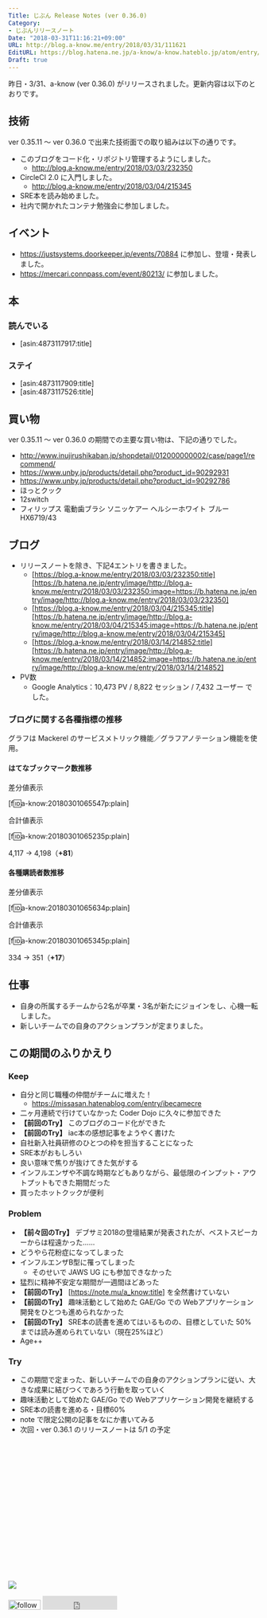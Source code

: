 ```yaml
---
Title: じぶん Release Notes (ver 0.36.0)
Category:
- じぶんリリースノート
Date: "2018-03-31T11:16:21+09:00"
URL: http://blog.a-know.me/entry/2018/03/31/111621
EditURL: https://blog.hatena.ne.jp/a-know/a-know.hateblo.jp/atom/entry/17391345971630982541
Draft: true
---
```


昨日・3/31、a-know (ver 0.36.0) がリリースされました。更新内容は以下のとおりです。


<!-- more -->


## 技術
ver 0.35.11 〜 ver 0.36.0 で出来た技術面での取り組みは以下の通りです。

- このブログをコード化・リポジトリ管理するようにしました。
    - http://blog.a-know.me/entry/2018/03/03/232350
- CircleCI 2.0 に入門しました。
    - http://blog.a-know.me/entry/2018/03/04/215345
- SRE本を読み始めました。
- 社内で開かれたコンテナ勉強会に参加しました。

## イベント
- https://justsystems.doorkeeper.jp/events/70884 に参加し、登壇・発表しました。
- https://mercari.connpass.com/event/80213/ に参加しました。


## 本
### 読んでいる
- [asin:4873117917:title]

### ステイ
* [asin:4873117909:title]
* [asin:4873117526:title]


## 買い物
ver 0.35.11 〜 ver 0.36.0 の期間での主要な買い物は、下記の通りでした。

- http://www.inujirushikaban.jp/shopdetail/012000000002/case/page1/recommend/
- https://www.unby.jp/products/detail.php?product_id=90292931
- https://www.unby.jp/products/detail.php?product_id=90292786
- ほっとクック
- 12switch
- フィリップス 電動歯ブラシ ソニッケアー ヘルシーホワイト ブルー HX6719/43

## ブログ
* リリースノートを除き、下記4エントリを書きました。
    * [https://blog.a-know.me/entry/2018/03/03/232350:title][https://b.hatena.ne.jp/entry/image/http://blog.a-know.me/entry/2018/03/03/232350:image=https://b.hatena.ne.jp/entry/image/http://blog.a-know.me/entry/2018/03/03/232350]
    * [https://blog.a-know.me/entry/2018/03/04/215345:title][https://b.hatena.ne.jp/entry/image/http://blog.a-know.me/entry/2018/03/04/215345:image=https://b.hatena.ne.jp/entry/image/http://blog.a-know.me/entry/2018/03/04/215345]
    * [https://blog.a-know.me/entry/2018/03/14/214852:title][https://b.hatena.ne.jp/entry/image/http://blog.a-know.me/entry/2018/03/14/214852:image=https://b.hatena.ne.jp/entry/image/http://blog.a-know.me/entry/2018/03/14/214852]
* PV数
    * Google Analytics：10,473 PV / 8,822 セッション / 7,432 ユーザー でした。


### ブログに関する各種指標の推移

グラフは Mackerel のサービスメトリック機能／グラフアノテーション機能を使用。

#### はてなブックマーク数推移

差分値表示

[f:id:a-know:20180301065547p:plain]

合計値表示

[f:id:a-know:20180301065235p:plain]

4,117 → 4,198（<b>+81</b>）


#### 各種購読者数推移

差分値表示

[f:id:a-know:20180301065634p:plain]

合計値表示

[f:id:a-know:20180301065345p:plain]


334 → 351（<b>+17</b>）


## 仕事
- 自身の所属するチームから2名が卒業・3名が新たにジョインをし、心機一転しました。
- 新しいチームでの自身のアクションプランが定まりました。



## この期間のふりかえり
### Keep
- 自分と同じ職種の仲間がチームに増えた！
    - https://missasan.hatenablog.com/entry/ibecamecre
- 二ヶ月連続で行けていなかった Coder Dojo に久々に参加できた
- **【前回のTry】** このブログのコード化ができた
- **【前回のTry】** iac本の感想記事をようやく書けた
- 自社新入社員研修のひとつの枠を担当することになった
- SRE本がおもしろい
- 良い意味で焦りが抜けてきた気がする
- インフルエンザや不調な時期などもありながら、最低限のインプット・アウトプットもできた期間だった
- 買ったホットクックが便利


### Problem
- **【前々回のTry】** デブサミ2018の登壇結果が発表されたが、ベストスピーカーからは程遠かった......
- どうやら花粉症になってしまった
- インフルエンザB型に罹ってしまった
    - そのせいで JAWS UG にも参加できなかった
- 猛烈に精神不安定な期間が一週間ほどあった
- **【前回のTry】** [https://note.mu/a_know:title] を全然書けていない
- **【前回のTry】** 趣味活動として始めた GAE/Go での Webアプリケーション開発をひとつも進められなかった
- **【前回のTry】** SRE本の読書を進めてはいるものの、目標としていた 50% までは読み進められていない（現在25%ほど）
- Age++



### Try
- この期間で定まった、新しいチームでの自身のアクションプランに従い、大きな成果に結びつくであろう行動を取っていく
- 趣味活動として始めた GAE/Go での Webアプリケーション開発を継続する
- SRE本の読書を進める・目標60%
- note で限定公開の記事をなにか書いてみる
- 次回・ver 0.36.1 のリリースノートは 5/1 の予定



<div>
<br>
<script async src="//pagead2.googlesyndication.com/pagead/js/adsbygoogle.js"></script>
<!-- article-bottom2 -->
<ins class="adsbygoogle"
     style="display:inline-block;width:300px;height:250px"
     data-ad-client="ca-pub-3463034538369189"
     data-ad-slot="5274552934"></ins>
<script>
(adsbygoogle = window.adsbygoogle || []).push({});
</script>

<a href="http://bit.ly/grass-graph" target='blank' rel="nofollow"><img src="https://cdn-ak.f.st-hatena.com/images/fotolife/a/a-know/20170405/20170405220342.png"></a>
<br>
</div>

<div>
<a href='http://cloud.feedly.com/#subscription%2Ffeed%2Fhttp%3A%2F%2Fblog.a-know.me%2Ffeed'  target='blank'><img id='feedlyFollow' src='http://s3.feedly.com/img/follows/feedly-follow-rectangle-volume-small_2x.png' alt='follow us in feedly' width='65' height='20'></a>



<iframe src="http://blog.hatena.ne.jp/a-know/a-know.hateblo.jp/subscribe/iframe" allowtransparency="true" frameborder="0" scrolling="no" width="150" height="28"></iframe>
</div>
